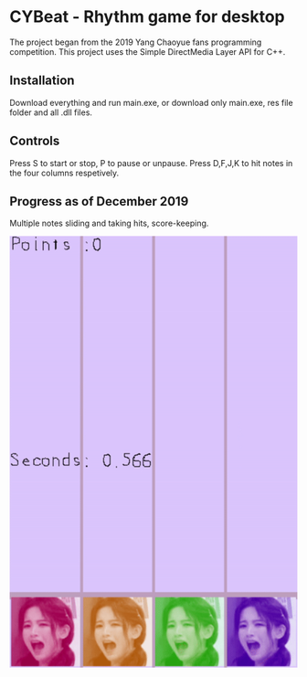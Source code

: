 # CYBeat - Rhythm game for desktop

The project began from the 2019 Yang Chaoyue fans programming competition. This project uses the Simple DirectMedia Layer API for C++.

## Installation
Download everything and run main.exe, or download only main.exe, res file folder and all .dll files.

## Controls
Press S to start or stop, P to pause or unpause. Press D,F,J,K to hit notes in the four columns respetively.

## Progress as of December 2019
Multiple notes sliding and taking hits, score-keeping.

![buttons demonstration](https://github.com/bqianz/CYBeat/blob/master/progress_dec_2019.gif)
